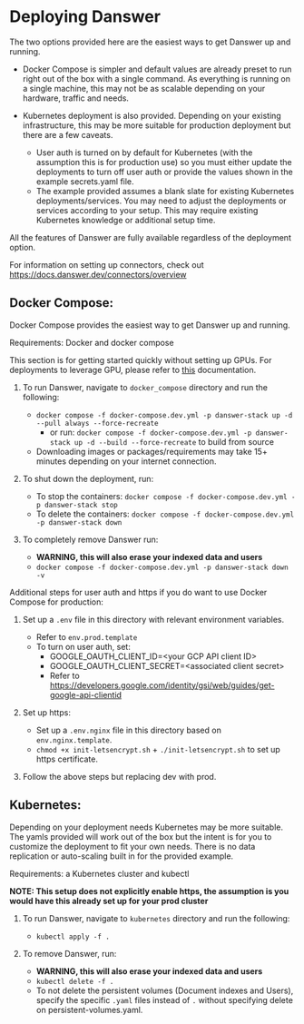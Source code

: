 <!-- DANSWER_METADATA={"link": "https://github.com/danswer-ai/danswer/blob/main/deployment/README.md"} -->

# Deploying Danswer
The two options provided here are the easiest ways to get Danswer up and running.

- Docker Compose is simpler and default values are already preset to run right out of the box with a single command.
As everything is running on a single machine, this may not be as scalable depending on your hardware, traffic and needs.

- Kubernetes deployment is also provided. Depending on your existing infrastructure, this may be more suitable for
production deployment but there are a few caveats.
  - User auth is turned on by default for Kubernetes (with the assumption this is for production use)
  so you must either update the deployments to turn off user auth or provide the values shown in the example
  secrets.yaml file.
  - The example provided assumes a blank slate for existing Kubernetes deployments/services. You may need to adjust the
  deployments or services according to your setup. This may require existing Kubernetes knowledge or additional
  setup time.

All the features of Danswer are fully available regardless of the deployment option.

For information on setting up connectors, check out https://docs.danswer.dev/connectors/overview


## Docker Compose:
Docker Compose provides the easiest way to get Danswer up and running.

Requirements: Docker and docker compose

This section is for getting started quickly without setting up GPUs. For deployments to leverage GPU, please refer to [this](https://github.com/danswer-ai/danswer/blob/main/deployment/docker_compose/README.md) documentation.

1. To run Danswer, navigate to `docker_compose` directory and run the following:
   - `docker compose -f docker-compose.dev.yml -p danswer-stack up -d --pull always --force-recreate`
      - or run: `docker compose -f docker-compose.dev.yml -p danswer-stack up -d --build --force-recreate`
to build from source
   - Downloading images or packages/requirements may take 15+ minutes depending on your internet connection.


2. To shut down the deployment, run:
   - To stop the containers: `docker compose -f docker-compose.dev.yml -p danswer-stack stop`
   - To delete the containers: `docker compose -f docker-compose.dev.yml -p danswer-stack down`


3. To completely remove Danswer run:
   - **WARNING, this will also erase your indexed data and users**
   - `docker compose -f docker-compose.dev.yml -p danswer-stack down -v`


Additional steps for user auth and https if you do want to use Docker Compose for production:

1. Set up a `.env` file in this directory with relevant environment variables.
   - Refer to `env.prod.template`
   - To turn on user auth, set:
     - GOOGLE_OAUTH_CLIENT_ID=\<your GCP API client ID\>
     - GOOGLE_OAUTH_CLIENT_SECRET=\<associated client secret\>
     - Refer to https://developers.google.com/identity/gsi/web/guides/get-google-api-clientid

2. Set up https:
   - Set up a `.env.nginx` file in this directory based on `env.nginx.template`.
   - `chmod +x init-letsencrypt.sh` + `./init-letsencrypt.sh` to set up https certificate.

3. Follow the above steps but replacing dev with prod.


## Kubernetes:
Depending on your deployment needs Kubernetes may be more suitable. The yamls provided will work out of the box but the
intent is for you to customize the deployment to fit your own needs. There is no data replication or auto-scaling built
in for the provided example.

Requirements: a Kubernetes cluster and kubectl

**NOTE: This setup does not explicitly enable https, the assumption is you would have this already set up for your
prod cluster**

1. To run Danswer, navigate to `kubernetes` directory and run the following:
   - `kubectl apply -f .`

2. To remove Danswer, run:
   - **WARNING, this will also erase your indexed data and users**
   - `kubectl delete -f .`
   - To not delete the persistent volumes (Document indexes and Users), specify the specific `.yaml` files instead of 
   `.` without specifying delete on persistent-volumes.yaml.
